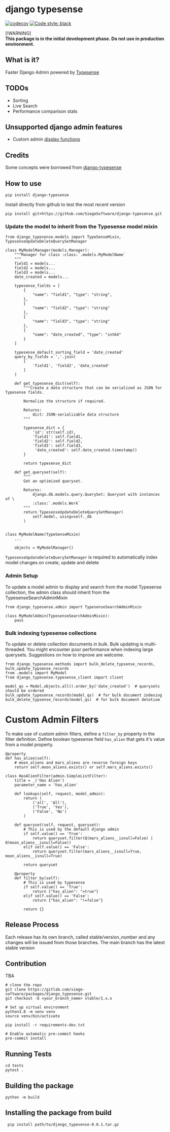 # django typesense
[![codecov](https://codecov.io/gh/Siege-Software/django-typesense/branch/main/graph/badge.svg?token=S4W0E84821)](https://codecov.io/gh/Siege-Software/django-typesense)
[![Code style: black](https://img.shields.io/badge/code%20style-black-000000.svg)](https://github.com/psf/black)

[!WARNING]  
**This package is in the initial development phase. Do not use in production environment.**

## What is it?
Faster Django Admin powered by [Typesense](https://typesense.org/)

## TODOs
- Sorting
- Live Search
- Performance comparison stats

## Unsupported django admin features
- Custom admin [display functions](https://docs.djangoproject.com/en/4.2/ref/contrib/admin/#django.contrib.admin.display)

## Credits
Some concepts were borrowed from [django-typesense](https://github.com/jkoestinger/django-typesense)

## How to use
`pip install django-typesense`

Install directly from github to test the most recent version
```
pip install git+https://github.com/SiegeSoftware/django-typesense.git
```

### Update the model to inherit from the Typesense model mixin

```
from django_typesense.models import TypeSenseMixin, TypesenseUpdateDeleteQuerySetManager

class MyModelManager(models.Manager):
    """Manager for class :class:`.models.MyModelName`
    """
    field1 = models...
    field2 = models...
    field3 = models...
    date_created = models...
    
    typesense_fields = [
        {
            "name": "field1", "type": "string",
        },
        {
            "name": "field2", "type": "string"
        },
        {
            "name": "field3", "type": "string"
        },
        {
            "name": "date_created", "type": "int64"
        }
    ]

    typesense_default_sorting_field = 'date_created'
    query_by_fields = ','.join(
        [
            'field1', 'field2', 'date_created'
        ]
    )

    def get_typesense_dict(self):
        """Create a data structure that can be serialized as JSON for Typesense fields.

        Normalize the structure if required.

        Returns:
            dict: JSON-serializable data structure
        """

        typesense_dict = {
            'id': str(self.id),
            'field1': self.field1,
            'field2': self.field2,
            'field3': self.field3,
             'date_created': self.date_created.timestamp()
        }

        return typesense_dict

    def get_queryset(self):
        """
        Get an optimized queryset.

        Returns:
            django.db.models.query.QuerySet: Queryset with instances of \
            :class:`.models.Work`
        """
        return TypesenseUpdateDeleteQuerySetManager(
            self.model, using=self._db
        )


class MyModelName(TypeSenseMixin)
    ...
    
    objects = MyModelManager()
```

`TypesenseUpdateDeleteQuerySetManager` is required to automatically index model changes on create, update and delete

### Admin Setup
To update a model admin to display and search from the model Typesense collection, the admin class should inherit from the TypesenseSearchAdminMixin

```
from django_typesense.admin import TypesenseSearchAdminMixin

class MyModelAdmin(TypesenseSearchAdminMixin):
    pass

```

### Bulk indexing typesense collections
To update or delete collection documents in bulk. Bulk updating is multi-threaded. 
You might encounter poor performance when indexing large querysets. Suggestions on how to improve are welcome.

```
from django_typesense.methods import bulk_delete_typsense_records, bulk_update_typsense_records
from .models import MyModel
from django_typesense.typesense_client import client

model_qs = Model.objects.all().order_by('date_created')  # querysets should be ordered
bulk_update_typesense_records(model_qs)  # for bulk document indexing
bulk_delete_typsense_records(model_qs)  # for bulk document deletiom
```

# Custom Admin Filters
To make use of custom admin filters, define a `filter_by` property in the filter definition.
Define boolean typesense field `has_alien` that gets it's value from a model property.

```
@property
def has_alien(self):
    # moon_aliens and mars_aliens are reverse foreign keys
    return self.moon_aliens.exists() or self.mars_aliens.exists()
```

```
class HasAlienFilter(admin.SimpleListFilter):
    title = _('Has Alien')
    parameter_name = 'has_alien'

    def lookups(self, request, model_admin):
        return (
            ('all', 'All'),
            ('True', 'Yes'),
            ('False', 'No')
        )

    def queryset(self, request, queryset):
        # This is used by the default django admin
        if self.value() == 'True':
            return queryset.filter(Q(mars_aliens__isnull=False) | Q(moon_aliens__isnull=False))
        elif self.value() == 'False':
            return queryset.filter(mars_aliens__isnull=True, moon_aliens__isnull=True)
            
        return queryset

    @property
    def filter_by(self):
        # This is used by typesense
        if self.value() == 'True':
            return {"has_alien": "=true"}
        elif self.value() == 'False':
            return {"has_alien": "!=false"}

        return {}
```


## Release Process
Each release has its own branch, called stable/version_number and any changes will be issued from those branches. 
The main branch has the latest stable version

## Contribution
TBA

```
# clone the repo
git clone https://gitlab.com/siege-software/packages/django_typesense.git
git checkout -b <your_branch_name> stable/1.x.x

# Set up virtual environment
python3.8 -m venv venv
source venv/bin/activate

pip install -r requirements-dev.txt

# Enable automatic pre-commit hooks
pre-commit install
```

## Running Tests
```
cd tests
pytest .
```

## Building the package
```python -m build```

## Installing the package from build
``` pip install path/to/django_typesense-0.0.1.tar.gz```

